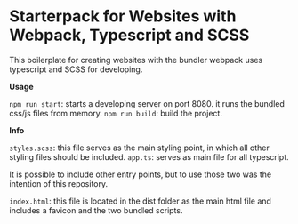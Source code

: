 # Starterpack for Websites with Webpack, Typescript and SCSS

This boilerplate for creating websites with the bundler webpack uses typescript and 
SCSS for developing.

**Usage**

`npm run start`: starts a developing server on port 8080. it runs the bundled css/js files from memory.
`npm run build`: build the project.


**Info**

`styles.scss`: this file serves as the main styling point, in which all other styling files should be included.
`app.ts`: serves as main file for all typescript.

It is possible to include other entry points, but to use those two was the intention of this repository.

`index.html`: this file is located in the dist folder as the main html file and includes a favicon and the two bundled scripts.
